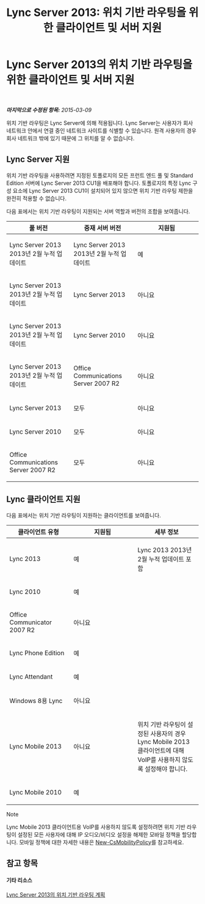 ﻿---
title: 'Lync Server 2013: 위치 기반 라우팅을 위한 클라이언트 및 서버 지원'
TOCTitle: 위치 기반 라우팅을 위한 클라이언트 및 서버 지원
ms:assetid: 26c2ca3d-026d-4dd7-94fa-15ebb4406953
ms:mtpsurl: https://technet.microsoft.com/ko-kr/library/JJ994024(v=OCS.15)
ms:contentKeyID: 52056808
ms.date: 08/10/2015
mtps_version: v=OCS.15
ms.translationtype: HT
---

# Lync Server 2013의 위치 기반 라우팅을 위한 클라이언트 및 서버 지원

 

_**마지막으로 수정된 항목:** 2015-03-09_

위치 기반 라우팅은 Lync Server에 의해 적용됩니다. Lync Server는 사용자가 회사 네트워크 안에서 연결 중인 네트워크 사이트를 식별할 수 있습니다. 원격 사용자의 경우 회사 네트워크 밖에 있기 때문에 그 위치를 알 수 없습니다.

## Lync Server 지원

위치 기반 라우팅을 사용하려면 지정된 토폴로지의 모든 프런트 엔드 풀 및 Standard Edition 서버에 Lync Server 2013 CU1을 배포해야 합니다. 토폴로지의 특정 Lync 구성 요소에 Lync Server 2013 CU1이 설치되어 있지 않으면 위치 기반 라우팅 제한을 완전히 적용할 수 없습니다.

다음 표에서는 위치 기반 라우팅이 지원되는 서버 역할과 버전의 조합을 보여줍니다.


<table>
<colgroup>
<col style="width: 33%" />
<col style="width: 33%" />
<col style="width: 33%" />
</colgroup>
<thead>
<tr class="header">
<th>풀 버전</th>
<th>중재 서버 버전</th>
<th>지원됨</th>
</tr>
</thead>
<tbody>
<tr class="odd">
<td><p>Lync Server 2013 2013년 2월 누적 업데이트</p></td>
<td><p>Lync Server 2013 2013년 2월 누적 업데이트</p></td>
<td><p>예</p></td>
</tr>
<tr class="even">
<td><p>Lync Server 2013 2013년 2월 누적 업데이트</p></td>
<td><p>Lync Server 2013</p></td>
<td><p>아니요</p></td>
</tr>
<tr class="odd">
<td><p>Lync Server 2013 2013년 2월 누적 업데이트</p></td>
<td><p>Lync Server 2010</p></td>
<td><p>아니요</p></td>
</tr>
<tr class="even">
<td><p>Lync Server 2013 2013년 2월 누적 업데이트</p></td>
<td><p>Office Communications Server 2007 R2</p></td>
<td><p>아니요</p></td>
</tr>
<tr class="odd">
<td><p>Lync Server 2013</p></td>
<td><p>모두</p></td>
<td><p>아니요</p></td>
</tr>
<tr class="even">
<td><p>Lync Server 2010</p></td>
<td><p>모두</p></td>
<td><p>아니요</p></td>
</tr>
<tr class="odd">
<td><p>Office Communications Server 2007 R2</p></td>
<td><p>모두</p></td>
<td><p>아니요</p></td>
</tr>
</tbody>
</table>


## Lync 클라이언트 지원

다음 표에서는 위치 기반 라우팅이 지원하는 클라이언트를 보여줍니다.


<table>
<colgroup>
<col style="width: 33%" />
<col style="width: 33%" />
<col style="width: 33%" />
</colgroup>
<thead>
<tr class="header">
<th>클라이언트 유형</th>
<th>지원됨</th>
<th>세부 정보</th>
</tr>
</thead>
<tbody>
<tr class="odd">
<td><p>Lync 2013</p></td>
<td><p>예</p></td>
<td><p>Lync 2013 2013년 2월 누적 업데이트 포함</p></td>
</tr>
<tr class="even">
<td><p>Lync 2010</p></td>
<td><p>예</p></td>
<td> </td>
</tr>
<tr class="odd">
<td><p>Office Communicator 2007 R2</p></td>
<td><p>아니요</p></td>
<td> </td>
</tr>
<tr class="even">
<td><p>Lync Phone Edition</p></td>
<td><p>예</p></td>
<td> </td>
</tr>
<tr class="odd">
<td><p>Lync Attendant</p></td>
<td><p>예</p></td>
<td> </td>
</tr>
<tr class="even">
<td><p>Windows 8용 Lync</p></td>
<td><p>아니요</p></td>
<td> </td>
</tr>
<tr class="odd">
<td><p>Lync Mobile 2013</p></td>
<td><p>아니요</p></td>
<td><p>위치 기반 라우팅이 설정된 사용자의 경우 Lync Mobile 2013 클라이언트에 대해 VoIP를 사용하지 않도록 설정해야 합니다.</p></td>
</tr>
<tr class="even">
<td><p>Lync Mobile 2010</p></td>
<td><p>예</p></td>
<td> </td>
</tr>
</tbody>
</table>

  


> [!NOTE]
> Lync Mobile 2013 클라이언트용 VoIP를 사용하지 않도록 설정하려면 위치 기반 라우팅이 설정된 모든 사용자에 대해 IP 오디오/비디오 설정을 해제한 모바일 정책을 할당합니다. 모바일 정책에 대한 자세한 내용은 <A href="new-csmobilitypolicy.md">New-CsMobilityPolicy</A>를 참고하세요.



## 참고 항목

#### 기타 리소스

[Lync Server 2013의 위치 기반 라우팅 계획](lync-server-2013-planning-for-location-based-routing.md)

